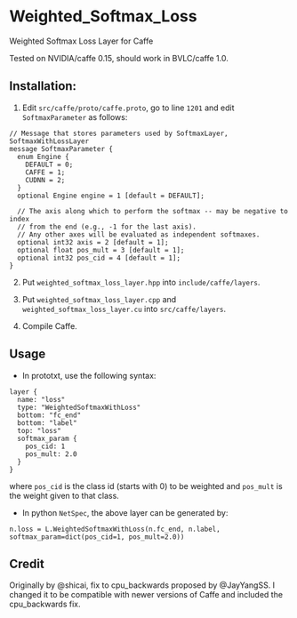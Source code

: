 # Weighted_Softmax_Loss
Weighted Softmax Loss Layer for Caffe

Tested on NVIDIA/caffe 0.15, should work in BVLC/caffe 1.0.

## Installation:

1. Edit `src/caffe/proto/caffe.proto`, go to line `1201` and edit `SoftmaxParameter` as follows:

```
// Message that stores parameters used by SoftmaxLayer, SoftmaxWithLossLayer
message SoftmaxParameter {
  enum Engine {
    DEFAULT = 0;
    CAFFE = 1;
    CUDNN = 2;
  }
  optional Engine engine = 1 [default = DEFAULT];

  // The axis along which to perform the softmax -- may be negative to index
  // from the end (e.g., -1 for the last axis).
  // Any other axes will be evaluated as independent softmaxes.
  optional int32 axis = 2 [default = 1];
  optional float pos_mult = 3 [default = 1];
  optional int32 pos_cid = 4 [default = 1];
}
```

2. Put `weighted_softmax_loss_layer.hpp` into `include/caffe/layers`.

3. Put `weighted_softmax_loss_layer.cpp` and `weighted_softmax_loss_layer.cu` into `src/caffe/layers`.

4. Compile Caffe.

## Usage
- In prototxt, use the following syntax:
```
layer {
  name: "loss"
  type: "WeightedSoftmaxWithLoss"
  bottom: "fc_end"
  bottom: "label"
  top: "loss"
  softmax_param {
    pos_cid: 1
    pos_mult: 2.0
  }
}
```

where `pos_cid` is the class id (starts with 0) to be weighted and `pos_mult` is the weight given to that class.

- In python `NetSpec`, the above layer can be generated by: 
```
n.loss = L.WeightedSoftmaxWithLoss(n.fc_end, n.label, softmax_param=dict(pos_cid=1, pos_mult=2.0))
```

## Credit
Originally by @shicai, fix to cpu_backwards proposed by @JayYangSS.
I changed it to be compatible with newer versions of Caffe and included the cpu_backwards fix.
